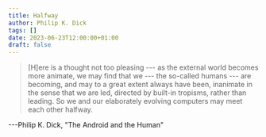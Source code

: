 ```yaml
---
title: Halfway
author: Philip K. Dick
tags: []
date: 2023-06-23T12:00:00+01:00
draft: false
---
```


> [H]ere is a thought not too pleasing --- as the external world becomes more animate, we may find that we --- the so-called humans --- are becoming, and may to a great extent always have been, inanimate in the sense that we are led, directed by built-in tropisms, rather than leading. So we and our elaborately evolving computers may meet each other halfway.

---Philip K. Dick, "The Android and the Human"
